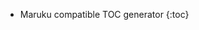 <!-- ref: http://maruku.rubyforge.org/maruku.html#toc-generation -->
* Maruku compatible TOC generator 
{:toc}